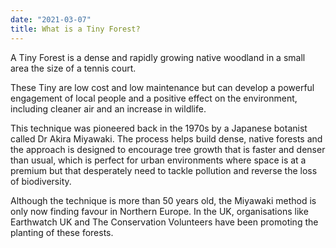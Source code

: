 ```yaml
---
date: "2021-03-07"
title: What is a Tiny Forest?
---
```

A Tiny Forest is a dense and rapidly growing native woodland in a small area the size of a tennis court. 

These Tiny are low cost and low maintenance but can develop a powerful engagement of local people and a positive effect on the environment, including cleaner air and an increase in wildlife.

This technique was pioneered back in the 1970s by a Japanese botanist called Dr Akira Miyawaki. The process helps build dense, native forests and the approach is designed to encourage tree growth that is faster and denser than usual, which is perfect for urban environments where space is at a premium but that desperately need to tackle pollution and reverse the loss of biodiversity.

Although the technique is more than 50 years old, the Miyawaki method is only now finding favour in Northern Europe. In the UK, organisations like Earthwatch UK and The Conservation Volunteers have been promoting the planting of these forests.

